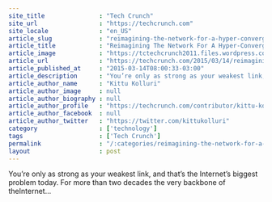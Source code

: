 ```yaml
---
site_title               : "Tech Crunch"
site_url                 : "https://techcrunch.com"
site_locale              : "en_US"
article_slug             : "reimagining-the-network-for-a-hyper-converged-infrastructure"
article_title            : "Reimagining The Network For A Hyper-Converged Infrastructure"
article_image            : "https://tctechcrunch2011.files.wordpress.com/2015/03/converge.jpg?w=764&h=400&crop=1"
article_url              : "https://techcrunch.com/2015/03/14/reimagining-the-network-for-a-hyper-converged-infrastructure/"
article_published_at     : "2015-03-14T08:00:33-03:00"
article_description      : "You’re only as strong as your weakest link, and that’s the Internet’s biggest problem today. For more than two decades the very backbone of theInternet..."
article_author_name      : "Kittu Kolluri"
article_author_image     : null
article_author_biography : null
article_author_profile   : "https://techcrunch.com/contributor/kittu-kolluri/"
article_author_facebook  : null
article_author_twitter   : "https://twitter.com/kittukolluri"
category                 : ['technology']
tags                     : ['Tech Crunch']
permalink                : "/:categories/reimagining-the-network-for-a-hyper-converged-infrastructure/"
layout                   : post
---
```


You’re only as strong as your weakest link, and that’s the Internet’s biggest problem today. For more than two decades the very backbone of theInternet...

